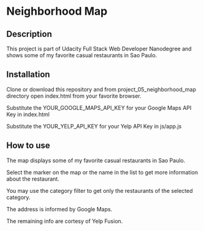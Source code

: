 # Neighborhood Map

## Description
This project is part of Udacity Full Stack Web Developer Nanodegree and shows some of my favorite casual restaurants in Sao Paulo.

## Installation
Clone or download this repository and from project_05_neighborhood_map directory open index.html from your favorite browser.

Substitute the YOUR_GOOGLE_MAPS_API_KEY for your Google Maps API Key in index.html

Substitute the YOUR_YELP_API_KEY for your Yelp API Key in js/app.js

## How to use
The map displays some of my favorite casual restaurants in Sao Paulo.

Select the marker on the map or the name in the list to get more information about the restaurant.

You may use the category filter to get only the restaurants of the selected category.

The address is informed by Google Maps. 

The remaining info are cortesy of Yelp Fusion.

